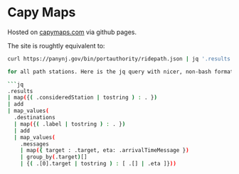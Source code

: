 # Capy Maps

Hosted on [capymaps.com](https://capymaps.com) via github pages.

The site is roughtly equivalent to:

```sh
curl https://panynj.gov/bin/portauthority/ridepath.json | jq '.results | map({(.consideredStation|tostring) : .})|add|map_values(.destinations | map({(.label|tostring) : .}) | add | map_values(.messages | map({target : .target, eta: .arrivalTimeMessage}) | group_by(.target)[] | {(.[0].target|tostring) : [.[] | .eta]}))'```

for all path stations. Here is the jq query with nicer, non-bash formatting:

```jq
.results
| map({( .consideredStation | tostring ) : . })
| add
| map_values(
  .destinations
  | map({( .label | tostring ) : . })
  | add
  | map_values(
    .messages
    | map({ target : .target, eta: .arrivalTimeMessage })
    | group_by(.target)[]
    | {( .[0].target | tostring ) : [ .[] | .eta ]}))
```
